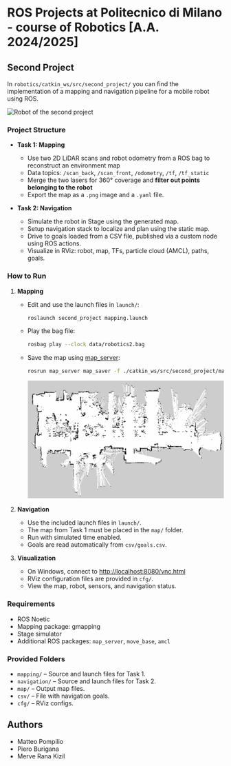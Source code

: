 # ROS Projects at Politecnico di Milano - course of Robotics [A.A. 2024/2025]

## Second Project

In `robotics/catkin_ws/src/second_project/` you can find the implementation of a mapping and navigation pipeline for a mobile robot using ROS.

![Robot of the second project](robot_project2.png)

### Project Structure

- **Task 1: Mapping**
  - Use two 2D LiDAR scans and robot odometry from a ROS bag to reconstruct an environment map
  - Data topics: `/scan_back`, `/scan_front`, `/odometry`, `/tf`, `/tf_static`
  - Merge the two lasers for 360° coverage and **filter out points belonging to the robot**
  - Export the map as a `.png` image and a `.yaml` file.

- **Task 2: Navigation**
  - Simulate the robot in Stage using the generated map.
  - Setup navigation stack to localize and plan using the static map.
  - Drive to goals loaded from a CSV file, published via a custom node using ROS actions.
  - Visualize in RViz: robot, map, TFs, particle cloud (AMCL), paths, goals.

### How to Run

1. **Mapping**
    - Edit and use the launch files in `launch/`:

      ```bash
      roslaunch second_project mapping.launch
      ```

    - Play the bag file:

      ```bash
      rosbag play --clock data/robotics2.bag
      ```

    - Save the map using [map_server](http://wiki.ros.org/map_server):

      ```bash
      rosrun map_server map_saver -f ./catkin_ws/src/second_project/map/map
      ```

      ![Mapping of the second project](mapping_project2.png)

2. **Navigation**
    - Use the included launch files in `launch/`.
    - The map from Task 1 must be placed in the `map/` folder.
    - Run with simulated time enabled.
    - Goals are read automatically from `csv/goals.csv`.

3. **Visualization**
    - On Windows, connect to [http://localhost:8080/vnc.html](http://localhost:8080/vnc.html)
    - RViz configuration files are provided in `cfg/`.
    - View the map, robot, sensors, and navigation status.

### Requirements

- ROS Noetic
- Mapping package: gmapping
- Stage simulator
- Additional ROS packages: `map_server`, `move_base`, `amcl`

### Provided Folders

- `mapping/` – Source and launch files for Task 1.
- `navigation/` – Source and launch files for Task 2.
- `map/` – Output map files.
- `csv/` – File with navigation goals.
- `cfg/` – RViz configs.

## Authors

- Matteo Pompilio
- Piero Burigana
- Merve Rana Kizil
